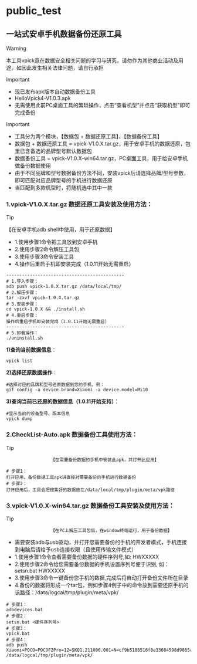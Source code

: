 # public_test


## 一站式安卓手机数据备份还原工具

> [!WARNING]
>
> 本工具vpick意在数据安全相关问题的学习与研究，请勿作为其他商业活动及用途，如因此发生相关法律问题，请自行承担

> [!IMPORTANT]
> - 现已发布apk版本自动数据备份工具
> - HelloVpick4-V1.0.3.apk
> - 无需使用此前PC桌面工具的繁琐操作，点击“查看机型”并点击“获取机型”即可完成备份


> [!IMPORTANT]
> - 工具分为两个模块，【数据包 + 数据还原工具】、【数据备份工具】
> - 数据包 + 数据还原工具 = vpick-V1.0.X.tar.gz，用于安卓手机的数据还原，包里已含备选的品牌型号默认数据包
> - 数据备份工具 = vpick-V1.0.X-win64.tar.gz，PC桌面工具，用于给安卓手机做备份数据使用
> - 由于不同品牌和型号数据备份方法不同，安装vpick后请选择品牌/型号参数，即可匹配对应品牌型号的手机进行数据还原
> - 当匹配到多款机型时，将随机选中其中一款

### 1.vpick-V1.0.X.tar.gz 数据还原工具安装及使用方法：
> [!TIP]
>   【在安卓手机adb shell中使用，用于还原数据】
> - 1.使用步骤1命令把工具放到安卓手机
> - 2.使用步骤2命令解压工具包
> - 3.使用步骤3命令安装工具
> - 4.操作后重启手机即安装完成（1.0.11开始无需重启）

```
---------------------------------------------
# 1.导入步骤：
adb push vpick-1.0.X.tar.gz /data/local/tmp/
# 2.解压步骤：
tar -zxvf vpick-1.0.X.tar.gz
# 3.安装步骤：
cd vpick-1.0.X && ./install.sh
# 4.重启步骤：
操作后重启手机即安装完成（1.0.11开始无需重启）
---------------------------------------------
# 5.卸载操作：
./uninstall.sh
```

**1)查询当前数据信息**：

```
vpick list
```

**2)选择还原数据操作**：

```
#选择对应的品牌和型号还原数据到您的手机，例：
gif config -a device.brand=Xiaomi -a device.model=Mi10
```

**3)查询当前已还原的数据信息（1.0.11开始支持）**：

```
#显示当前的设备型号、版本信息
vpick dump
```

### 2.CheckList-Auto.apk 数据备份工具使用方法：
> [!TIP]
>                      【在需要备份数据的手机中安装此apk，并打开此应用】
```
# 步骤1：
打开应用，备份数据工具apk讲直接对需要备份的手机进行数据备份
# 步骤2：
打开应用后，工具会把搜集好的数据放在/data/local/tmp/plugin/meta/vpk路径
```

### 3.vpick-V1.0.X-win64.tar.gz 数据备份工具安装及使用方法：
> [!TIP]
>                      【在PC上解压工具包后，在window终端运行，用于备份数据】
> - 需要安装adb与usb驱动，并打开您需要备份的手机的开发者模式，手机连接到电脑后请给予usb连接权限（且使用传输文件模式）
> - 1.使用步骤1命令查看需要备份数据的硬件序列号,如: HWXXXXX
> - 2.使用步骤2命令给您需要备份数据的手机设置序列号便于识别, 如：setsn.bat HWXXXXX
> - 3.使用步骤3命令一键备份您手机的数据,完成后将自动打开备份文件所在目录
> - 4.备份的数据将形成一个tar包，例如步骤4例子中的命令放到需要还原手机的该路径：/data/logcal/tmp/plugin/meta/vpk/
```
# 步骤1：
adbdevices.bat
# 步骤2：
setsn.bat <硬件序列号>
# 步骤3：
vpick.bat
# 步骤4：
adb push Xiaomi=POCO=POCOF2Pro=12=SKQ1.211006.001=N=cf9b5186516f8e33684598d9865a73d.tar.gz /data/logcal/tmp/plugin/meta/vpk/
```



